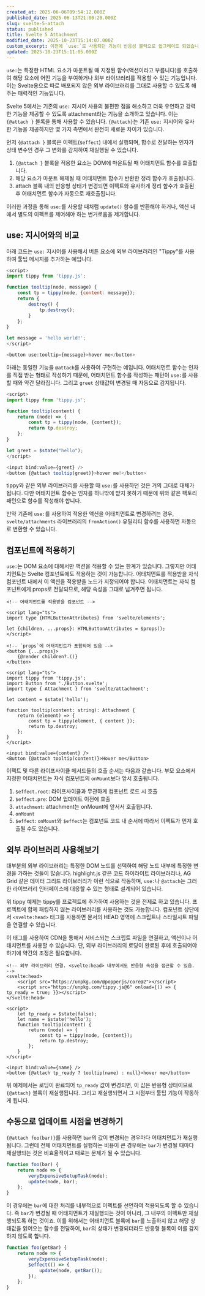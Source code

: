 ```yaml
---
created_at: 2025-06-06T09:54:12.000Z
published_date: 2025-06-13T21:00:20.000Z
slug: svelte-5-attach
status: published
title: Svelte 5 Attachment
modified_date: 2025-10-23T15:14:07.000Z
custom_excerpt: 이전에 `use:`로 사용되던 기능이 반응성 블럭으로 업그레이드 되었습니다.
updated: 2025-10-23T15:11:05.000Z
---
```

`use:`는 특정한 HTML 요소가 마운트될 때 지정된 함수(액션이라고 부릅니다)를 호출하여 해당 요소에 어떤 기능을 부여하거나 외부 라이브러리를 적용할 수 있는 기능입니다. 이는 Svelte용으로 따로 배포되지 않은 외부 라이브러리를 그대로 사용할 수 있도록 해주는 매력적인 기능입니다.

Svelte 5에서는 기존의 `use:` 지시어 사용의 불편한 점을 해소하고 더욱 유연하고 강력한 기능을 제공할 수 있도록 attachment라는 기능을 소개하고 있습니다. 이는 `{@attach }` 블록을 통해 사용할 수 있습니다. `{@attach}`는 기존 `use:` 지시어와 유사한 기능을 제공하지만 몇 가지 측면에서 완전히 새로운 차이가 있습니다.

먼저 `{@attach }` 블록은 이펙트(`$effect`) 내에서 실행되며, 함수로 전달하는 인자가 상태 변수인 경우 그 변화를 감지하여 재실행될 수 있습니다.

1. `{@attach }` 블록을 적용한 요소는 DOM에 마운트될 때 어태치먼트 함수를 호출합니다.
2. 해당 요소가 마운트 해제될 때 어태치먼트 함수가 반환한 정리 함수가 호출됩니다.
3. attach 블록 내의 반응형 상태가 변경되면 이펙트와 유사하게 정리 함수가 호출된 후 어태치먼트 함수가 자동으로 재호출됩니다.

이러한 과정을 통해 `use:`를 사용할 때처럼 `update()` 함수를 반환해야 하거나, 액션 내에서 별도의 이펙트를 제어해야 하는 번거로움을 제거합니다.

## use: 지시어와의 비교

아래 코드는 `use:` 지시어를 사용해서 버튼 요소에 외부 라이브러리인 "Tippy"를 사용하여 툴팁 메시지를 추가하는 예입니다.

```javascript
<script>
import tippy from 'tippy.js';

function tooltip(node, message) {
	const tp = tippy(node, {content: message});
	return {
		destroy() {
			tp.destroy();
		}
	};
}

let message = 'hello world!';
</script>

<button use:tooltip={message}>hover me</button>
```

아래는 동일한 기능을 `@attach`를 사용하여 구현하는 예입니다. 어태치먼트 함수는 인자를 직접 받는 형태로 작성하기 때문에, 어태치먼트 함수를 작성하는 패턴이 `use:`를 사용할 때와 약간 달라집니다. 그리고 `greet` 상태값이 변경될 때 자동으로 감지됩니다.

```javascript
<script>
import tippy from 'tippy.js';

function tooltip(content) {
	return (node) => {
		const tp = tippy(node, {content});
		return tp.destroy;
	};
}

let greet = $state("hello");
</script>

<input bind:value={greet} />
<button {@attach tooltip(greet)}>hover me!</button>
```

tippy와 같은 외부 라이브러리를 사용할 때 `use:`를 사용하던 것은 거의 그대로 대체가 됩니다. 다만 어태치먼트 함수는 인자를 하나밖에 받지 못하기 때문에 위와 같은 팩토리 패턴으로 함수를 작성해야 합니다.

만약 기존에 `use:`를 사용하여 적용한 액션을 어태치먼트로 변경하려는 경우, `svelte/attachments` 라이브러리의 `fromAction()` 유틸리티 함수를 사용하면 자동으로 변환할 수 있습니다.

## 컴포넌트에 적용하기

`use:`는 DOM 요소에 대해서만 액션을 적용할 수 있는 한계가 있습니다. 그렇지만 어태치먼트는 Svelte 컴포넌트에도 적용하는 것이 가능합니다. 어태치먼트를 적용받을 자식 컴포넌트 내에서 이 액션을 적용받을 노드가 지정되어야 합니다. 어태치먼트는 자식 컴포넌트에게 props로 전달되므로, 해당 속성을 그대로 넘겨주면 됩니다.

```svelte
<!-- 어태치먼트를 적용받을 컴포넌트 -->

<script lang="ts">
import type {HTMLButtonAttributes} from 'svelte/elements';

let {children, ...props}: HTMLButtonAttributes = $props();
</script>

<!-- `props`에 어태치먼트가 포함되어 있음 -->
<button {...props}>
	{@render children?.()}
</button>
```

```svelte
<script lang="ts">
import tippy from 'tippy.js';
import Button from './Button.svelte';
import type { Attachment } from 'svelte/attachment';

let content = $state('hello');

function tooltip(content: string): Attachment {
	return (element) => {
		const tp = tippy(element, { content });
		return tp.destroy;
	};
}
</script>

<input bind:value={content} />
<Button {@attach tooltip(content)}>Hover me</Button>
```

이펙트 및 다른 라이프사이클 메서드들의 호출 순서는 다음과 같습니다. 부모 요소에서 지정한 어태치먼트는 자식 컴포넌트의 `onMount`보다 앞서 호출됩니다.

1. `$effect.root`: 라이프사이클과 무관하게 컴포넌트 로드 시 호출
2. `$effect.pre`: DOM 업데이트 이전에 호출
3. `attachment`: attachment는 onMount에 앞서서 호출됩니다.
4. `onMount`
5. `$effect`: `onMount`와 `$effect`는 컴포넌트 코드 내 순서에 따라서 이펙트가 먼저 호출될 수도 있습니다.

## 외부 라이브러리 사용해보기

대부분의 외부 라이브러리는 특정한 DOM 노드를 선택하여 해당 노드 내부에 특정한 변경을 가하는 것들이 많습니다. highlight.js 같은 코드 하이라이트 라이브러리나, AG Grid 같은 데이터 그리드 라이브러리가 이런 식으로 작동하며, `use:`나 `@attach`는 그러한 라이브러리 인터페이스에 대응할 수 있는 형태로 설계되어 있습니다.

위 tippy 예제는 tippy를 프로젝트에 추가하여 사용하는 것을 전제로 하고 있습니다. 프로젝트에 함께 패킹하지 않는 라이브러리를 사용하는 것도 가능합니다. 컴포넌트 상단에서 `<svelte:head>` 태그를 사용하면 문서의 HEAD 영역에 스크립트나 스타일시트 파일을 연결할 수 있습니다.

이 태그를 사용하여 CDN을 통해서 서비스되는 스크립트 파일을 연결하고, 액션이나 어태치먼트를 사용할 수 있습니다. 단, 외부 라이브러리의 로딩이 완료된 후에 호출되어야 하기에 약간의 조정은 필요합니다.

```svelte
<!-- 외부 라이브러리 연결. <svelte:head> 내부에서도 반응형 속성을 접근할 수 있음. -->
<svelte:head>
	<script src="https://unpkg.com/@popperjs/core@2"></script>
	<script src="https://unpkg.com/tippy.js@6" onload={() => { tp_ready = true; }}></script>
</svelte:head>

<script>
	let tp_ready = $state(false);
	let name = $state('hello');
	function tooltip(content) {
		return (node) => {
			const tp = tippy(node, {content});
			return tp.destroy;
		};
	}
</script>

<input bind:value={name} />
<button {@attach tp_ready ? tooltip(name) : null}>hover me</button>
```

위 예제에서는 로딩이 완료되어 `tp_ready` 값이 변경되면, 이 값은 반응형 상태이므로 `{@attach}` 블록이 재실행됩니다. 그리고 재실행되면서 그 시점부터 툴팁 기능이 작동하게 됩니다.

## 수동으로 업데이트 시점을 변경하기

`{@attach foo(bar)}`를 사용하면 `bar`의 값이 변경되는 경우마다 어태치먼트가 재실행됩니다. 그런데 전체 어태치먼트를 실행하는 비용이 큰 경우에는 `bar`가 변경될 때마다 재실행되는 것은 비효율적이고 때로는 문제가 될 수 있습니다.

```javascript
function foo(bar) {
	return node => {
		veryExpensiveSetupTask(node);
		update(node, bar);
	};
}
```

이 경우에는 `bar`에 대한 처리를 내부적으로 이펙트를 선언하여 적용되도록 할 수 있습니다. 즉 `bar`가 변경될 때 어태치먼트가 재실행되는 것이 아니라, 그 내부의 이펙트만 재실행되도록 하는 것이죠. 이를 위해서는 어태치먼트 블록에 `bar`를 노출하지 않고 해당 상태값을 읽어오는 함수를 전달하여, `bar`의 상태가 변경되더라도 반응형 블록이 이를 감지하지 않도록 합니다.

```javascript
function foo(getBar) {
	return node => {
		veryExpensiveSetupTask(node);
		$effect(() => {
			update(node, getBar());
		});
	};
}
```